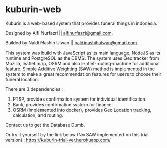 # kuburin-web
Kuburin is a web-based system that provides funeral things in indonesia.

Designed by Alfi Nurfazri || alfinurfazri@gmail.com.

Builded by Naldi Nashih Ulwan || naldinashihulwan@gmail.com.


This system was build with JavaScript as its main language, NodeJS as its runtime and PostgreSQL as the DBMS.
The system uses Geo tracker from Mozilla, leaflet map, OSRM and also leaflet-routing-machine for additional feature.
Simple Additive Weighting (SAW) method is implemented in the system to make a great recommendation features for users to choose their funeral location.

There are 3 dependencies :
1. PTSP, provides confirmation system for individual identification.
2. Bank, provides confirmation system for finance.
3. OSRM (implemented into docker),  provides Geo Location tracking, calculation, and routing.

Contact us to get the Database Dumb.

Or try it yourself by the link below (No SAW implemented on this trial version) :
https://kuburin-trial-ver.herokuapp.com/
